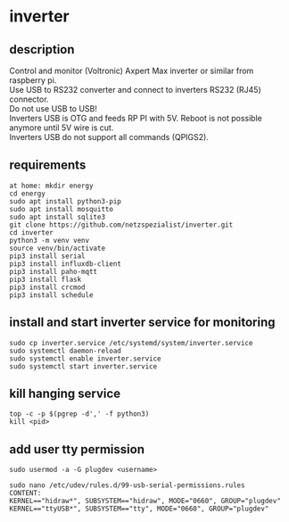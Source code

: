 # inverter

## description
Control and monitor (Voltronic) Axpert Max inverter or similar from raspberry pi.\
Use USB to RS232 converter and connect to inverters RS232 (RJ45) connector.\
Do not use USB to USB!\
Inverters USB is OTG and feeds RP PI with 5V. Reboot is not possible anymore until 5V wire is cut.\
Inverters USB do not support all commands (QPIGS2).


## requirements
```
at home: mkdir energy
cd energy
sudo apt install python3-pip
sudo apt install mosquitto
sudo apt install sqlite3
git clone https://github.com/netzspezialist/inverter.git
cd inverter
python3 -m venv venv
source venv/bin/activate
pip3 install serial
pip3 install influxdb-client
pip3 install paho-mqtt
pip3 install flask
pip3 install crcmod
pip3 install schedule
```

## install and start inverter service for monitoring
```
sudo cp inverter.service /etc/systemd/system/inverter.service
sudo systemctl daemon-reload
sudo systemctl enable inverter.service
sudo systemctl start inverter.service
```


## kill hanging service
```
top -c -p $(pgrep -d',' -f python3)
kill <pid>
```

## add user tty permission
```
sudo usermod -a -G plugdev <username>

sudo nano /etc/udev/rules.d/99-usb-serial-permissions.rules
CONTENT:
KERNEL=="hidraw*", SUBSYSTEM=="hidraw", MODE="0660", GROUP="plugdev"
KERNEL=="ttyUSB*", SUBSYSTEM=="tty", MODE="0660", GROUP="plugdev"
```
